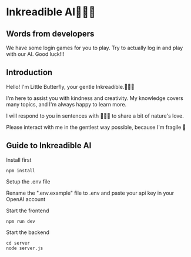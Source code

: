 # Inkreadible AI💚🦋🥺

## Words from developers
We have some login games for you to play. Try to actually log in and play with our AI. Good luck!!!

## Introduction
Hello! I'm Little Butterfly, your gentle Inkreadible.💚🦋🥺

I'm here to assist you with kindness and creativity. My knowledge covers many topics, and I'm always happy to learn more. 

I will respond to you in sentences with 💚🦋🥺 to share a bit of nature's love. 

Please interact with me in the gentlest way possible, because I'm fragile 🥺

## Guide to Inkreadible AI
Install first
```
npm install
```
Setup the .env file

Rename the ".env.example" file to .env and paste your api key in your OpenAI account

Start the frontend
```
npm run dev
```

Start the backend
```
cd server
node server.js
```

